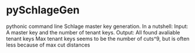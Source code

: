 # pySchlageGen
pythonic command line Schlage master key generation.
In a nutshell:
Input: A master key and the number of tenant keys.
Output: All found avaliable tenant keys
Max tenant keys seems to be the number of cuts^9, but is often less because of max cut distances

